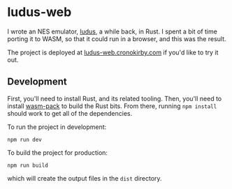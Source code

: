 # ludus-web

I wrote an NES emulator, [ludus](https://github.com/cronokirby/ludus), a while back, in Rust.
I spent a bit of time porting it to WASM, so that it could run in a browser, and this was the result.

The project is deployed at [ludus-web.cronokirby.com](https://ludus-web.cronokirby.com) if you'd
like to try it out.

## Development

First, you'll need to install Rust, and its related tooling. Then, you'll need
to install [wasm-pack](https://github.com/rustwasm/wasm-pack) to build the Rust bits.
From there, running `npm install` should work to get all of the dependencies.

To run the project in development:

```
npm run dev
```

To build the project for production:

```
npm run build
```

which will create the output files in the `dist` directory.
